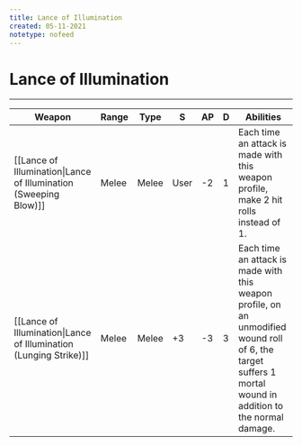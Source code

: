 ```yaml
---
title: Lance of Illumination
created: 05-11-2021
notetype: nofeed
---
```


# Lance of Illumination

---

| Weapon                                                            | Range | Type  | S    | AP  | D   | Abilities                                                                                                                                                   |
| ----------------------------------------------------------------- | ----- | ----- | ---- | --- | --- | ----------------------------------------------------------------------------------------------------------------------------------------------------------- |
| [[Lance of Illumination\|Lance of Illumination (Sweeping Blow)]]  | Melee | Melee | User | -2  | 1   | Each time an attack is made with this weapon profile, make 2 hit rolls instead of 1.                                                                        |
| [[Lance of Illumination\|Lance of Illumination (Lunging Strike)]] | Melee | Melee | +3   | -3  | 3   | Each time an attack is made with this weapon profile, on an unmodified wound roll of 6, the target suffers 1 mortal wound in addition to the normal damage. | 